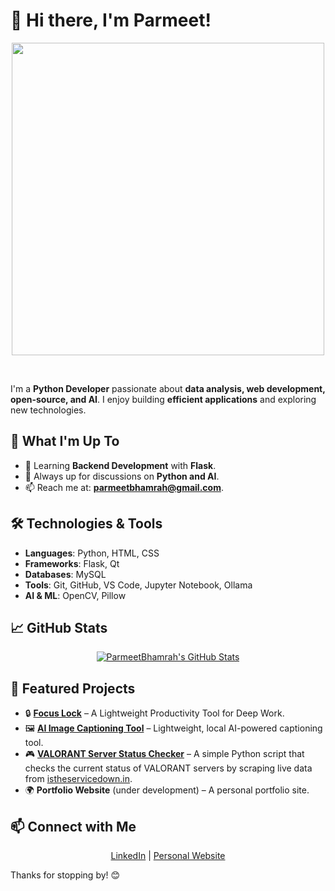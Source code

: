 # 👋 Hi there, I'm Parmeet!  

<p align="center">
    <img src="https://user-images.githubusercontent.com/74038190/225813708-98b745f2-7d22-48cf-9150-083f1b00d6c9.gif" width="500">
</p>  
<br>  

I'm a **Python Developer** passionate about **data analysis, web development, open-source, and AI**. I enjoy building **efficient applications** and exploring new technologies.  

## 🚀 What I'm Up To  

- 🌱 Learning **Backend Development** with **Flask**.  
- 💬 Always up for discussions on **Python and AI**.  
- 📫 Reach me at: **parmeetbhamrah@gmail.com**.  

## 🛠️ Technologies & Tools  

- **Languages**: Python, HTML, CSS  
- **Frameworks**: Flask, Qt  
- **Databases**: MySQL  
- **Tools**: Git, GitHub, VS Code, Jupyter Notebook, Ollama  
- **AI & ML**: OpenCV, Pillow  

## 📈 GitHub Stats  

<p align="center">
      <a href="https://awesome-github-stats.azurewebsites.net/index.html??cardType=github&theme=github-dark&preferLogin=false">    <img  alt="ParmeetBhamrah's GitHub Stats" src="https://awesome-github-stats.azurewebsites.net/user-stats/ParmeetBhamrah?cardType=github&theme=github-dark&preferLogin=false" />  </a>
</p>  

## 🌟 Featured Projects  

- 🔒 **[Focus Lock](https://github.com/ParmeetBhamrah/focus-lock)** – A Lightweight Productivity Tool for Deep Work.  
- 🖼️ **[AI Image Captioning Tool](https://github.com/ParmeetBhamrah/AI-Image-Captioning)** – Lightweight, local AI-powered captioning tool.  
- 🎮 **[VALORANT Server Status Checker](https://github.com/ParmeetBhamrah/valorant-server-status-checker)** – A simple Python script that checks the current status of VALORANT servers by scraping live data from [istheservicedown.in](https://istheservicedown.in/problems/valorant).
- 🌍 **Portfolio Website** (under development) – A personal portfolio site.  

## 📫 Connect with Me  

<p align="center">
    <a href="https://www.linkedin.com/in/parmeetsinghbhamrah/">LinkedIn</a> |
    <a href="#">Personal Website</a>  
</p>  

Thanks for stopping by! 😊  
